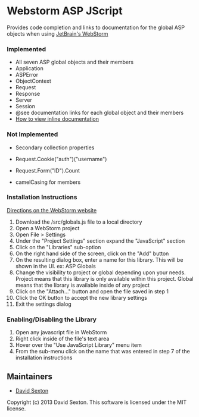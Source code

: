 # Webstorm ASP JScript

Provides code completion and links to documentation for the global ASP objects when using [JetBrain's WebStorm](http://www.jetbrains.com/webstorm/)

### Implemented
* All seven ASP global objects and their members
 * Application
 * ASPError
 * ObjectContext
 * Request
 * Response
 * Server
 * Session
* @see documentation links for each global object and their members
 * [How to view inline documentation](http://www.jetbrains.com/webstorm/webhelp/viewing-inline-documentation.html)
### Not Implemented

* Secondary collection properties
 * Request.Cookie("auth")("username")
 * Request.Form("ID").Count

* camelCasing for members

### Installation Instructions

[Directions on the WebStorm website](http://www.jetbrains.com/webstorm/webhelp/configuring-javascript-libraries.html#configure)


1. Download the /src/globals.js file to a local directory
2. Open a WebStorm project
3. Open File > Settings
4. Under the "Project Settings" section expand the "JavaScript" section
5. Click on the "Libraries" sub-option
6. On the right hand side of the screen, click on the "Add" button
7. On the resulting dialog box, enter a name for this library.  This will be shown in the UI. ex: ASP Globals
8. Change the visibility to project or global depending upon your needs.  Project means that this library is only available within this project.  Global means that the library is available inside of any project
9. Click on the "Attach..." button and open the file saved in step 1
10. Click the OK button to accept the new library settings
11. Exit the settings dialog

### Enabling/Disabling the Library

1. Open any javascript file in WebStorm
2. Right click inside of the file's text area
3. Hover over the "Use JavaScript Library" menu item
4. From the sub-menu click on the name that was entered in step 7 of the installation instructions

## Maintainers

* [David Sexton](mailto:code@dbsexton.com)

Copyright (c) 2013 David Sexton. This software is licensed under the MIT license.